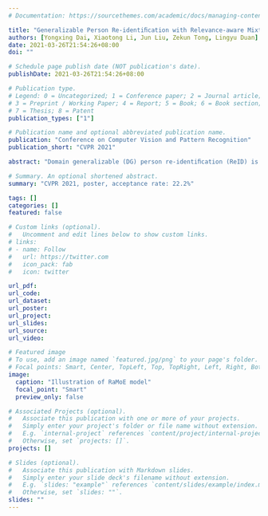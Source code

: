 ```yaml
---
# Documentation: https://sourcethemes.com/academic/docs/managing-content/

title: "Generalizable Person Re-identiﬁcation with Relevance-aware Mixture of Experts"
authors: [Yongxing Dai, Xiaotong Li, Jun Liu, Zekun Tong, Lingyu Duan]
date: 2021-03-26T21:54:26+08:00
doi: ""

# Schedule page publish date (NOT publication's date).
publishDate: 2021-03-26T21:54:26+08:00

# Publication type.
# Legend: 0 = Uncategorized; 1 = Conference paper; 2 = Journal article;
# 3 = Preprint / Working Paper; 4 = Report; 5 = Book; 6 = Book section;
# 7 = Thesis; 8 = Patent
publication_types: ["1"]

# Publication name and optional abbreviated publication name.
publication: "Conference on Computer Vision and Pattern Recognition"
publication_short: "CVPR 2021"

abstract: "Domain generalizable (DG) person re-identiﬁcation (ReID) is a challenging problem because we cannot access any unseen target domain data during training. Almost all the existing DG ReID methods follow the same pipeline where they use a hybrid dataset from multiple source domains for training, and then directly apply the trained model to the unseen target domains for testing. These methods often neglect individual source domains’ discriminative characteristics and their relevances w.r.t. the unseen target domains, though both of which can be leveraged to help the model’s generalization. To handle the above two issues, we propose a novel method called the relevance-aware mixture of experts (RaMoE), using an effective voting-based mixture mechanism to dynamically leverage source domains’ diverse characteristics to improve the model’s generalization. Speciﬁcally, we propose a decorrelation loss to make the source domain networks (experts) keep the diversity and discriminability of individual domains’ characteristics. Besides, we design a voting network to adaptively integrate all the experts’ features into the more generalizable aggregated features with domain relevance. Considering the target domains’ invisibility during training, we propose a novel learning-to-learn algorithm combined with our relation alignment loss to update the voting network. Extensive experiments demonstrate that our proposed RaMoE outperforms the state-of-the-art methods."

# Summary. An optional shortened abstract.
summary: "CVPR 2021, poster, acceptance rate: 22.2%"

tags: []
categories: []
featured: false

# Custom links (optional).
#   Uncomment and edit lines below to show custom links.
# links:
# - name: Follow
#   url: https://twitter.com
#   icon_pack: fab
#   icon: twitter

url_pdf:
url_code:
url_dataset:
url_poster:
url_project:
url_slides:
url_source:
url_video:

# Featured image
# To use, add an image named `featured.jpg/png` to your page's folder. 
# Focal points: Smart, Center, TopLeft, Top, TopRight, Left, Right, BottomLeft, Bottom, BottomRight.
image:
  caption: "Illustration of RaMoE model"
  focal_point: "Smart"
  preview_only: false

# Associated Projects (optional).
#   Associate this publication with one or more of your projects.
#   Simply enter your project's folder or file name without extension.
#   E.g. `internal-project` references `content/project/internal-project/index.md`.
#   Otherwise, set `projects: []`.
projects: []

# Slides (optional).
#   Associate this publication with Markdown slides.
#   Simply enter your slide deck's filename without extension.
#   E.g. `slides: "example"` references `content/slides/example/index.md`.
#   Otherwise, set `slides: ""`.
slides: ""
---
```


